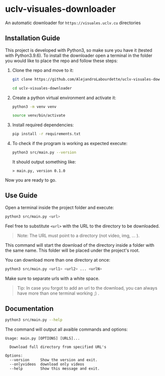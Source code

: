 # uclv-visuales-downloader
An automatic downloader for `https://visuales.uclv.cu` directories

## Installation Guide
This project is developed with Python3, so make sure you have it (tested with Python3.9.6). To install the downloader open a terminal in the folder you would like to place the repo and follow these steps:

1. Clone the repo and move to it: 
    ``` bash
    git clone https://github.com/AlejandroLabourdette/uclv-visuales-downloader
    ```
    ``` bash
    cd uclv-visuales-downloader 
    ```
2. Create a python virtual environment and activate it:
    ``` bash
    python3 -m venv venv
    ```
    ``` bash
    source venv/bin/activate
    ```
3. Install required dependencies:
    ``` bash
    pip install -r requirements.txt
    ```
4. To check if the program is working as expected execute:
    ``` bash
    python3 src/main.py --version
    ```
    It should output something like:
     ```
    > main.py, version 0.1.0
    ```

Now you are ready to go.

## Use Guide
Open a terminal inside the project folder and execute:
``` bash
python3 src/main.py <url>
```
Feel free to substitute `<url>` with the URL to the directory to be downloaded.
> Note: The URL must point to a directory (not video, img, ... ).

This command will start the download of the directory inside a folder with the same name. This folder will be placed under the project's root.

You can download more than one directory at once:
``` bash
python3 src/main.py <url1> <url2> ... <urlN>
```
Make sure to separate urls with a white space.

>Tip: In case you forgot to add an url to the download, you can always have more than one terminal working ;) .

## Documentation
``` bash
python3 src/main.py --help
```
The command will output all avaible commands and options:
```
Usage: main.py [OPTIONS] [URLS]...

  Download full directory from specified URL's

Options:
  --version     Show the version and exit.
  --onlyvideos  download only videos
  --help        Show this message and exit.
```